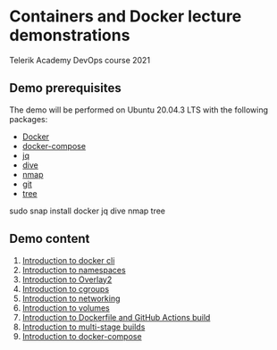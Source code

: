 # Containers and Docker lecture demonstrations

Telerik Academy DevOps course 2021

## Demo prerequisites

The demo will be performed on Ubuntu 20.04.3 LTS with the following packages:

- [Docker](https://docs.docker.com/get-docker/)
- [docker-compose](https://docs.docker.com/compose/)
- [jq](https://stedolan.github.io/jq/)
- [dive](https://github.com/wagoodman/dive)
- [nmap](https://nmap.org/)
- [git](https://git-scm.com/)
- [tree](http://mama.indstate.edu/users/ice/tree/)

sudo snap install docker jq dive nmap tree

## Demo content

1. [Introduction to docker cli](./demo_1/README.md)
1. [Introduction to namespaces](./demo_2/README.md)
1. [Introduction to Overlay2](./demo_3/README.md)
1. [Introduction to cgroups](./demo_4/README.md)
1. [Introduction to networking](./demo_5/README.md)
1. [Introduction to volumes](./demo_6/README.md)
1. [Introduction to Dockerfile and GitHub Actions build](./demo_7/README.md)
1. [Introduction to multi-stage builds](./demo_8/README.md)
1. [Introduction to docker-compose](./demo_9/README.md)
